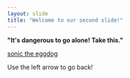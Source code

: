 ```yaml
---
layout: slide
title: "Welcome to our second slide!"
---
```


**"It's dangerous to go alone! Take this."**

[sonic the eggdog](https://youtu.be/EWG8Cu7kDnU)

Use the left arrow to go back!
